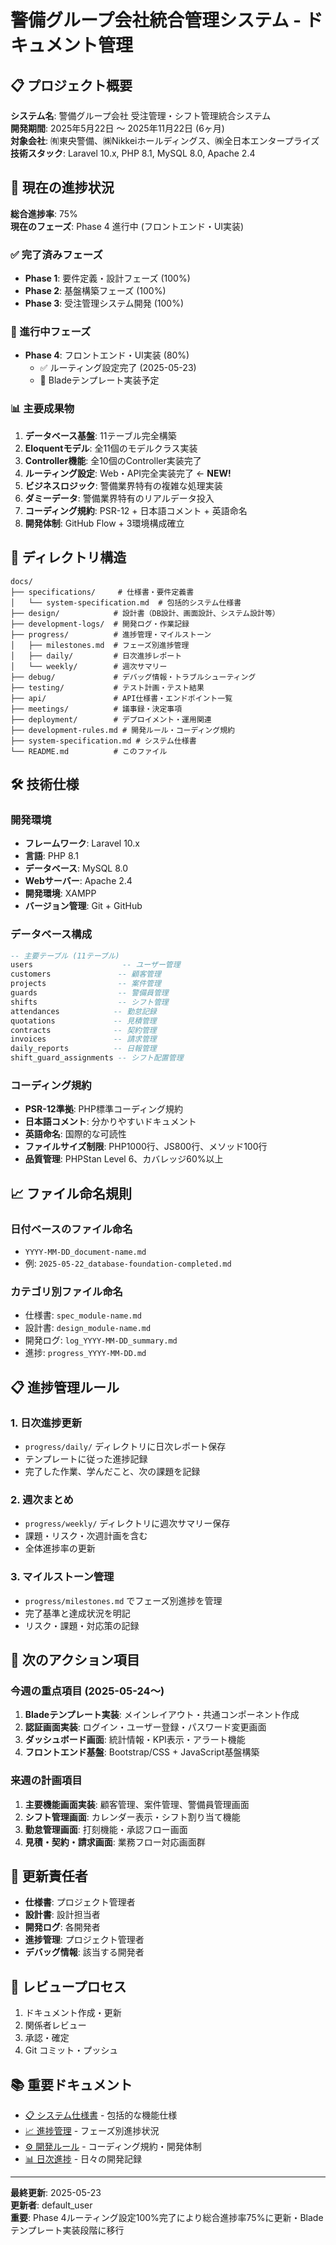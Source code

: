 # 警備グループ会社統合管理システム - ドキュメント管理

## 📋 プロジェクト概要

**システム名**: 警備グループ会社 受注管理・シフト管理統合システム  
**開発期間**: 2025年5月22日 〜 2025年11月22日 (6ヶ月)  
**対象会社**: ㈲東央警備、㈱Nikkeiホールディングス、㈱全日本エンタープライズ  
**技術スタック**: Laravel 10.x, PHP 8.1, MySQL 8.0, Apache 2.4  

## 🚀 現在の進捗状況

**総合進捗率**: 75%  
**現在のフェーズ**: Phase 4 進行中 (フロントエンド・UI実装)  

### ✅ 完了済みフェーズ
- **Phase 1**: 要件定義・設計フェーズ (100%)
- **Phase 2**: 基盤構築フェーズ (100%)
- **Phase 3**: 受注管理システム開発 (100%)

### 🔄 進行中フェーズ
- **Phase 4**: フロントエンド・UI実装 (80%)
  - ✅ ルーティング設定完了 (2025-05-23)
  - 🔄 Bladeテンプレート実装予定

### 📊 主要成果物
1. **データベース基盤**: 11テーブル完全構築
2. **Eloquentモデル**: 全11個のモデルクラス実装
3. **Controller機能**: 全10個のController実装完了
4. **ルーティング設定**: Web・API完全実装完了 ← **NEW!**
5. **ビジネスロジック**: 警備業界特有の複雑な処理実装
6. **ダミーデータ**: 警備業界特有のリアルデータ投入
7. **コーディング規約**: PSR-12 + 日本語コメント + 英語命名
8. **開発体制**: GitHub Flow + 3環境構成確立

## 📁 ディレクトリ構造

```
docs/
├── specifications/     # 仕様書・要件定義書
│   └── system-specification.md  # 包括的システム仕様書
├── design/            # 設計書（DB設計、画面設計、システム設計等）
├── development-logs/  # 開発ログ・作業記録
├── progress/          # 進捗管理・マイルストーン
│   ├── milestones.md  # フェーズ別進捗管理
│   ├── daily/         # 日次進捗レポート
│   └── weekly/        # 週次サマリー
├── debug/             # デバッグ情報・トラブルシューティング
├── testing/           # テスト計画・テスト結果
├── api/               # API仕様書・エンドポイント一覧
├── meetings/          # 議事録・決定事項
├── deployment/        # デプロイメント・運用関連
├── development-rules.md # 開発ルール・コーディング規約
├── system-specification.md # システム仕様書
└── README.md          # このファイル
```

## 🛠️ 技術仕様

### 開発環境
- **フレームワーク**: Laravel 10.x
- **言語**: PHP 8.1
- **データベース**: MySQL 8.0
- **Webサーバー**: Apache 2.4
- **開発環境**: XAMPP
- **バージョン管理**: Git + GitHub

### データベース構成
```sql
-- 主要テーブル (11テーブル)
users                    -- ユーザー管理
customers               -- 顧客管理
projects                -- 案件管理
guards                  -- 警備員管理
shifts                  -- シフト管理
attendances            -- 勤怠記録
quotations             -- 見積管理
contracts              -- 契約管理
invoices               -- 請求管理
daily_reports          -- 日報管理
shift_guard_assignments -- シフト配置管理
```

### コーディング規約
- **PSR-12準拠**: PHP標準コーディング規約
- **日本語コメント**: 分かりやすいドキュメント
- **英語命名**: 国際的な可読性
- **ファイルサイズ制限**: PHP1000行、JS800行、メソッド100行
- **品質管理**: PHPStan Level 6、カバレッジ60%以上

## 📈 ファイル命名規則

### 日付ベースのファイル命名
- `YYYY-MM-DD_document-name.md`
- 例: `2025-05-22_database-foundation-completed.md`

### カテゴリ別ファイル命名
- 仕様書: `spec_module-name.md`
- 設計書: `design_module-name.md`
- 開発ログ: `log_YYYY-MM-DD_summary.md`
- 進捗: `progress_YYYY-MM-DD.md`

## 📋 進捗管理ルール

### 1. 日次進捗更新
- `progress/daily/` ディレクトリに日次レポート保存
- テンプレートに従った進捗記録
- 完了した作業、学んだこと、次の課題を記録

### 2. 週次まとめ
- `progress/weekly/` ディレクトリに週次サマリー保存
- 課題・リスク・次週計画を含む
- 全体進捗率の更新

### 3. マイルストーン管理
- `progress/milestones.md` でフェーズ別進捗を管理
- 完了基準と達成状況を明記
- リスク・課題・対応策の記録

## 🎯 次のアクション項目

### 今週の重点項目 (2025-05-24〜)
1. **Bladeテンプレート実装**: メインレイアウト・共通コンポーネント作成
2. **認証画面実装**: ログイン・ユーザー登録・パスワード変更画面
3. **ダッシュボード画面**: 統計情報・KPI表示・アラート機能
4. **フロントエンド基盤**: Bootstrap/CSS + JavaScript基盤構築

### 来週の計画項目
1. **主要機能画面実装**: 顧客管理、案件管理、警備員管理画面
2. **シフト管理画面**: カレンダー表示・シフト割り当て機能
3. **勤怠管理画面**: 打刻機能・承認フロー画面
4. **見積・契約・請求画面**: 業務フロー対応画面群

## 👥 更新責任者

- **仕様書**: プロジェクト管理者
- **設計書**: 設計担当者
- **開発ログ**: 各開発者
- **進捗管理**: プロジェクト管理者
- **デバッグ情報**: 該当する開発者

## 🔄 レビュープロセス

1. ドキュメント作成・更新
2. 関係者レビュー
3. 承認・確定
4. Git コミット・プッシュ

## 📚 重要ドキュメント

- [📋 システム仕様書](./system-specification.md) - 包括的な機能仕様
- [📈 進捗管理](./progress/milestones.md) - フェーズ別進捗状況
- [⚙️ 開発ルール](./development-rules.md) - コーディング規約・開発体制
- [📊 日次進捗](./progress/daily/) - 日々の開発記録

---
**最終更新**: 2025-05-23  
**更新者**: default_user  
**重要**: Phase 4ルーティング設定100%完了により総合進捗率75%に更新・Bladeテンプレート実装段階に移行
